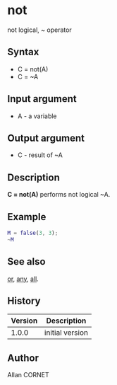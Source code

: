 

# not

not logical, ~ operator

## Syntax

- C = not(A)
- C = ~A

## Input argument

 - A - a variable

## Output argument

 - C - result of ~A

## Description


  <p><b>C = not(A)</b> performs not logical ~A.</p>


## Example

```matlab
M = false(3, 3);
~M
```

## See also

[or](or.md), [any](../logical/any.md), [all](../logical/all.md).
## History

|Version|Description|
|------|------|
|1.0.0|initial version|


## Author

Allan CORNET



